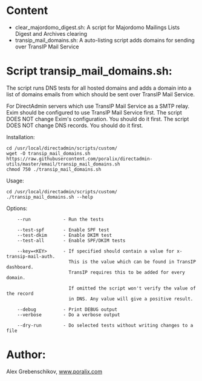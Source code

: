 # Content 

- clear_majordomo_digest.sh: A script for Majordomo Mailings Lists Digest and Archives clearing
- transip_mail_domains.sh: A auto-listing script adds domains for sending over TransIP Mail Service

# Script transip_mail_domains.sh:

The script runs DNS tests for all hosted domains and adds a domain into a list of domains emails from which should be sent over TransIP Mail Service.

For DirectAdmin servers which use TransIP Mail Service as a SMTP relay.
Exim should be configured to use TransIP Mail Service first.
The script DOES NOT change Exim's configuration. You should do it first.
The script DOES NOT change DNS records. You should do it first.

Installation:

```
cd /usr/local/directadmin/scripts/custom/
wget -O transip_mail_domains.sh https://raw.githubusercontent.com/poralix/directadmin-utils/master/email/transip_mail_domains.sh
chmod 750 ./transip_mail_domains.sh
```

Usage:

```
cd /usr/local/directadmin/scripts/custom/
./transip_mail_domains.sh --help
```

Options:

```
    --run            - Run the tests

    --test-spf       - Enable SPF test
    --test-dkim      - Enable DKIM test
    --test-all       - Enable SPF/DKIM tests

    --key=<KEY>      - If specified should contain a value for x-transip-mail-auth.
                       This is the value which can be found in TransIP dashboard.
                       TransIP requires this to be added for every domain.

                       If omitted the script won't verify the value of the record
                       in DNS. Any value will give a positive result.

    --debug          - Print DEBUG output
    --verbose        - Do a verbose output

    --dry-run        - Do selected tests without writing changes to a file
```

# Author:

Alex Grebenschikov, www.poralix.com
